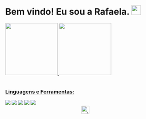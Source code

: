 <h1> Bem vindo! Eu sou a Rafaela.
<img src="https://i.imgur.com/ATEHSYp.gif" width="30px"/>
</h1>

<div align="left">
  <a href="https://github.com/rafaela13c/">
  <img height="165em" src="https://github-readme-stats.vercel.app/api?username=rafaela13c&show_icons=true&theme=panda&include_all_commits=true&count_private=true"/>
  <img height="165em" src="https://github-readme-stats.vercel.app/api/top-langs/?username=rafaela13c&layout=compact&langs_count=7&theme=panda"/>
</div>


<div align="left" style="display: inline_block"><br>
  <h3 align="left">Linguagens e Ferramentas:</h3>
    <a href="https://github.com/rafaela13c/HTML-CSS"><img src="https://img.shields.io/badge/HTML5-E34F26?style=for-the-badge&logo=html5&logoColor=white"></a> 
    <a href="https://github.com/rafaela13c/HTML-CSS"><img src="https://img.shields.io/badge/CSS-239120?&style=for-the-badge&logo=css3&logoColor=white"></a> 
    <a href="https://github.com/rafaela13c/C"><img src="https://img.shields.io/badge/C-00599C?style=for-the-badge&logo=c&logoColor=white"></a>
    <a href="https://github.com/rafaela13c/Photoshop"><img src="https://aleen42.github.io/badges/src/photoshop.svg"></a>
    <a href="https://github.com/rafaela13c/Canva"><img src="https://img.shields.io/badge/Canva-%2300C4CC.svg?&style=for-the-badge&logo=Canva&logoColor=white"></a>
</div>

<div  align="center">
 <a href="#"><img  height="25" src="https://komarev.com/ghpvc/?username=rafaela13c&label=Profile%20Views&color=0165f1&style=flat" alt="rafaela13c"/></a> 
</div>

